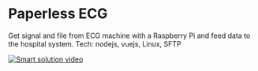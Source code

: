 # Paperless ECG

Get signal and file from ECG machine with a Raspberry Pi and feed data to the hospital system.
Tech: nodejs, vuejs, Linux, SFTP

[![Smart solution video](https://img.youtube.com/vi/wRvpFEwKdjI/0.jpg)](https://www.youtube.com/watch?v=wRvpFEwKdjI)